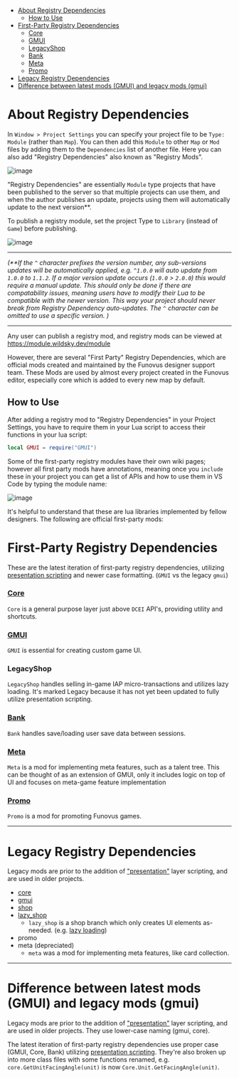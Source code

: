 - [About Registry Dependencies](#about-registry-dependencies)
  - [How to Use](#how-to-use)
- [First-Party Registry Dependencies](#first-party-registry-dependencies)
    - [Core](#core)
    - [GMUI](#gmui)
    - [LegacyShop](#legacyshop)
    - [Bank](#bank)
    - [Meta](#meta)
    - [Promo](#promo)
- [Legacy Registry Dependencies](#legacy-registry-dependencies)
- [Difference between latest mods (GMUI) and legacy mods (gmui)](#difference-between-latest-mods-gmui-and-legacy-mods-gmui)


# About Registry Dependencies

In `Window > Project Settings` you can specify your project file to be `Type: Module` (rather than `Map`). You can then add this `Module` to other `Map` or `Mod` files by adding them to the `Dependencies` list of another file. Here you can also add "Registry Dependencies" also known as "Registry Mods". 

![image](https://user-images.githubusercontent.com/56179268/225920711-3ee05268-3c1b-4f5a-bb83-d24a7770967f.png)

"Registry Dependencies" are essentially `Module` type projects that have been published to the server so that multiple projects can use them, and when the author publishes an update, projects using them will automatically update to the next version\*\*. 

To publish a registry module, set the project Type to `Library` (instead of `Game`) before publishing.

![image](https://user-images.githubusercontent.com/56179268/225920935-f0ffcdb5-01c9-445e-8b86-6189fe017ffc.png)

----


*(\*\*If the `^` character prefixes the version number, any sub-versions updates will be automatically applied, e.g. `^1.0.0` will auto update from `1.0.0` to `1.1.2`. If a major version update occurs (`1.0.0` > `2.0.0`) this would require a manual update. This should only be done if there are compatability issues, meaning users have to modify their Lua to be compatible with the newer version. This way your project should never break from Registry Dependency auto-updates. The `^` character can be omitted to use a specific version. )*

----

Any user can publish a registry mod, and registry mods can be viewed at https://module.wildsky.dev/module 

However, there are several "First Party" Registry Dependencies, which are official mods created and maintained by the Funovus designer support team. These Mods are used by almost every project created in the Funovus editor, especially core which is added to every new map by default. 

## How to Use

After adding a registry mod to "Registry Dependencies" in your Project Settings, you have to require them in your Lua script to access their functions in your lua script:
```lua
local GMUI = require("GMUI")
```

Some of the first-party registry modules have their own wiki pages; however all first party mods have annotations, meaning once you `include` these in your project you can get a list of APIs and how to use them in VS Code by typing the module name:

![image](https://user-images.githubusercontent.com/56179268/225932161-8e265dd0-6b4e-46da-8594-8a760c7d8669.png)

It's helpful to understand that these are lua libraries implemented by fellow designers. The following are official first-party mods:

# First-Party Registry Dependencies
These are the latest iteration of first-party registry dependencies, utilizing [presentation scripting](https://funovus.notion.site/Presentation-vs-Simulation-Script-02155b2974e549c6afe3b3128ba841fb) and newer case formatting. (`GMUI` vs the legacy `gmui`)

### [Core](Mods-Core-Overview)
`Core` is a general purpose layer just above `DCEI` API's, providing utility and shortcuts.

### [GMUI](Mods-GMUI-Overview)
`GMUI` is essential for creating custom game UI.

### LegacyShop
`LegacyShop` handles selling in-game IAP micro-transactions and utilizes lazy loading. It's marked Legacy because it has not yet been updated to fully utilize presentation scripting.

### [Bank](Mods-Bank-Mod)
`Bank` handles save/loading user save data between sessions. 

### [Meta](Mods-Meta-Overview)
`Meta` is a mod for implementing meta features, such as a talent tree. This can be thought of as an extension of GMUI, only it includes logic on top of UI and focuses on meta-game feature implementation

### [Promo](Mods-Promo)
`Promo` is a mod for promoting Funovus games.


---

# Legacy Registry Dependencies
Legacy mods are prior to the addition of ["presentation"](https://funovus.notion.site/Presentation-vs-Simulation-Script-02155b2974e549c6afe3b3128ba841fb) layer scripting, and are used in older projects. 

* [core](Mods-Legacy-core)
* [gmui](Mods-Legacy-gmui)
* [shop](Mods-IAP-Shop-Mod)
* [lazy_shop](Mods-LazyShop-Mod)
  * `lazy_shop` is a shop branch which only creates UI elements as-needed. (e.g. [lazy loading](https://en.wikipedia.org/wiki/Lazy_loading))
*  promo
*  meta (depreciated)
   * `meta` was a mod for implementing meta features, like card collection. 

---

# Difference between latest mods (GMUI) and legacy mods (gmui)

Legacy mods are prior to the addition of ["presentation"](https://funovus.notion.site/Presentation-vs-Simulation-Script-02155b2974e549c6afe3b3128ba841fb) layer scripting, and are used in older projects. They use lower-case naming (gmui, core).

The latest iteration of first-party registry dependencies use proper case (GMUI, Core, Bank) utilizing [presentation scripting](https://funovus.notion.site/Presentation-vs-Simulation-Script-02155b2974e549c6afe3b3128ba841fb). They're also broken up into more class files with some functions renamed, e.g. `core.GetUnitFacingAngle(unit)` is now `Core.Unit.GetFacingAngle(unit)`.